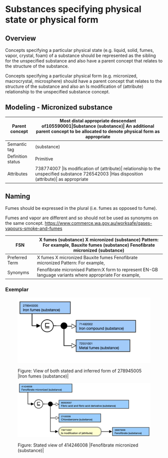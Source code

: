 # Substances specifying physical state or physical form

## Overview

Concepts specifying a particular physical state (e.g. liquid, solid, fumes, vapor, crystal, foam) of a substance should be represented as the sibling for the unspecified substance and also have a parent concept that relates to the structure of the substance.

Concepts specifying a particular physical form (e.g. micronized, macrocrystal, microsphere) should have a parent concept that relates to the structure of the substance and also an Is modification of (attribute) relationship to the unspecified substance concept.

## Modeling - Micronized substance

| Parent concept | Most distal appropriate descendant of105590001\|Substance (substance)\| An additional parent concept to be allocated to denote physical form as appropriate |
|---|---|
| Semantic tag | (substance) |
| Definition status | Primitive |
| Attributes | 738774007 \|Is modification of (attribute)\| relationship to the unspecified substance 726542003 \|Has disposition (attribute)\| as appropriate |

## Naming

Fumes should be expressed in the plural (i.e. fumes as opposed to fume).

Fumes and vapor are different and so should not be used as synonyms on the same concept. <https://www.commerce.wa.gov.au/worksafe/gases-vapours-smoke-and-fumes>

| FSN | X fumes (substance) X micronized (substance) Pattern: For example, Bauxite fumes (substance) Fenofibrate micronized (substance) |
|---|---|
| Preferred Term | X fumes X micronized Bauxite fumes Fenofibrate micronized Pattern: For example, |
| Synonyms | Fenofibrate micronised Pattern:X form to represent EN-GB language variants where appropriate For example, |

### Exemplar

<figure><img src="images/179931972.png" alt="" title=""><figcaption><p>Figure: View of both stated and inferred form of 278945005 |Iron fumes (substance)|</p></figcaption></figure>

  

<figure><img src="images/179931971.png" alt="" title=""><figcaption><p>Figure: Stated view of 414246008 |Fenofibrate micronized (substance)|</p></figcaption></figure>

  

  

